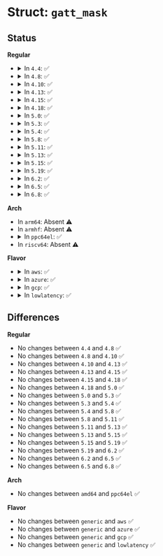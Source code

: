 # Struct: <code>gatt_mask</code>

## Status
<b>Regular</b>
<ul>
<li>
<details>
<summary>In <code>4.4</code>: ✅</summary>

```c
struct gatt_mask {
    long unsigned int mask;
    u32 type;
};
```
</details>
</li>
<li>
<details>
<summary>In <code>4.8</code>: ✅</summary>

```c
struct gatt_mask {
    long unsigned int mask;
    u32 type;
};
```
</details>
</li>
<li>
<details>
<summary>In <code>4.10</code>: ✅</summary>

```c
struct gatt_mask {
    long unsigned int mask;
    u32 type;
};
```
</details>
</li>
<li>
<details>
<summary>In <code>4.13</code>: ✅</summary>

```c
struct gatt_mask {
    long unsigned int mask;
    u32 type;
};
```
</details>
</li>
<li>
<details>
<summary>In <code>4.15</code>: ✅</summary>

```c
struct gatt_mask {
    long unsigned int mask;
    u32 type;
};
```
</details>
</li>
<li>
<details>
<summary>In <code>4.18</code>: ✅</summary>

```c
struct gatt_mask {
    long unsigned int mask;
    u32 type;
};
```
</details>
</li>
<li>
<details>
<summary>In <code>5.0</code>: ✅</summary>

```c
struct gatt_mask {
    long unsigned int mask;
    u32 type;
};
```
</details>
</li>
<li>
<details>
<summary>In <code>5.3</code>: ✅</summary>

```c
struct gatt_mask {
    long unsigned int mask;
    u32 type;
};
```
</details>
</li>
<li>
<details>
<summary>In <code>5.4</code>: ✅</summary>

```c
struct gatt_mask {
    long unsigned int mask;
    u32 type;
};
```
</details>
</li>
<li>
<details>
<summary>In <code>5.8</code>: ✅</summary>

```c
struct gatt_mask {
    long unsigned int mask;
    u32 type;
};
```
</details>
</li>
<li>
<details>
<summary>In <code>5.11</code>: ✅</summary>

```c
struct gatt_mask {
    long unsigned int mask;
    u32 type;
};
```
</details>
</li>
<li>
<details>
<summary>In <code>5.13</code>: ✅</summary>

```c
struct gatt_mask {
    long unsigned int mask;
    u32 type;
};
```
</details>
</li>
<li>
<details>
<summary>In <code>5.15</code>: ✅</summary>

```c
struct gatt_mask {
    long unsigned int mask;
    u32 type;
};
```
</details>
</li>
<li>
<details>
<summary>In <code>5.19</code>: ✅</summary>

```c
struct gatt_mask {
    long unsigned int mask;
    u32 type;
};
```
</details>
</li>
<li>
<details>
<summary>In <code>6.2</code>: ✅</summary>

```c
struct gatt_mask {
    long unsigned int mask;
    u32 type;
};
```
</details>
</li>
<li>
<details>
<summary>In <code>6.5</code>: ✅</summary>

```c
struct gatt_mask {
    long unsigned int mask;
    u32 type;
};
```
</details>
</li>
<li>
<details>
<summary>In <code>6.8</code>: ✅</summary>

```c
struct gatt_mask {
    long unsigned int mask;
    u32 type;
};
```
</details>
</li>
</ul>
<b>Arch</b>
<ul>
<li>
In <code>arm64</code>: Absent ⚠️
</li>
<li>
In <code>armhf</code>: Absent ⚠️
</li>
<li>
<details>
<summary>In <code>ppc64el</code>: ✅</summary>

```c
struct gatt_mask {
    long unsigned int mask;
    u32 type;
};
```
</details>
</li>
<li>
In <code>riscv64</code>: Absent ⚠️
</li>
</ul>
<b>Flavor</b>
<ul>
<li>
<details>
<summary>In <code>aws</code>: ✅</summary>

```c
struct gatt_mask {
    long unsigned int mask;
    u32 type;
};
```
</details>
</li>
<li>
<details>
<summary>In <code>azure</code>: ✅</summary>

```c
struct gatt_mask {
    long unsigned int mask;
    u32 type;
};
```
</details>
</li>
<li>
<details>
<summary>In <code>gcp</code>: ✅</summary>

```c
struct gatt_mask {
    long unsigned int mask;
    u32 type;
};
```
</details>
</li>
<li>
<details>
<summary>In <code>lowlatency</code>: ✅</summary>

```c
struct gatt_mask {
    long unsigned int mask;
    u32 type;
};
```
</details>
</li>
</ul>

## Differences
<b>Regular</b>
<ul>
<li>
No changes between <code>4.4</code> and <code>4.8</code> ✅
</li>
<li>
No changes between <code>4.8</code> and <code>4.10</code> ✅
</li>
<li>
No changes between <code>4.10</code> and <code>4.13</code> ✅
</li>
<li>
No changes between <code>4.13</code> and <code>4.15</code> ✅
</li>
<li>
No changes between <code>4.15</code> and <code>4.18</code> ✅
</li>
<li>
No changes between <code>4.18</code> and <code>5.0</code> ✅
</li>
<li>
No changes between <code>5.0</code> and <code>5.3</code> ✅
</li>
<li>
No changes between <code>5.3</code> and <code>5.4</code> ✅
</li>
<li>
No changes between <code>5.4</code> and <code>5.8</code> ✅
</li>
<li>
No changes between <code>5.8</code> and <code>5.11</code> ✅
</li>
<li>
No changes between <code>5.11</code> and <code>5.13</code> ✅
</li>
<li>
No changes between <code>5.13</code> and <code>5.15</code> ✅
</li>
<li>
No changes between <code>5.15</code> and <code>5.19</code> ✅
</li>
<li>
No changes between <code>5.19</code> and <code>6.2</code> ✅
</li>
<li>
No changes between <code>6.2</code> and <code>6.5</code> ✅
</li>
<li>
No changes between <code>6.5</code> and <code>6.8</code> ✅
</li>
</ul>
<b>Arch</b>
<ul>
<li>
No changes between <code>amd64</code> and <code>ppc64el</code> ✅
</li>
</ul>
<b>Flavor</b>
<ul>
<li>
No changes between <code>generic</code> and <code>aws</code> ✅
</li>
<li>
No changes between <code>generic</code> and <code>azure</code> ✅
</li>
<li>
No changes between <code>generic</code> and <code>gcp</code> ✅
</li>
<li>
No changes between <code>generic</code> and <code>lowlatency</code> ✅
</li>
</ul>
